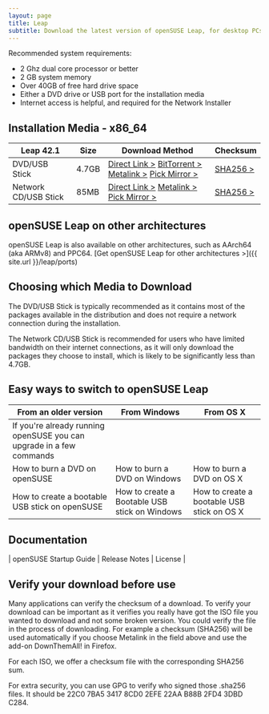 ```yaml
---
layout: page
title: Leap
subtitle: Download the latest version of openSUSE Leap, for desktop PCs, laptops, and servers. 
---
```

Recommended system requirements:

* 2 Ghz dual core processor or better
* 2 GB system memory
* Over 40GB of free hard drive space
* Either a DVD drive or USB port for the installation media
* Internet access is helpful, and required for the Network Installer

## Installation Media - x86_64
| Leap 42.1 | Size | Download Method | Checksum |
| --------- | ---- | --------------- | -------- |
| DVD/USB Stick | 4.7GB | [Direct Link >](http://download.opensuse.org/distribution/leap/42.1/iso/openSUSE-Leap-42.1-DVD-x86_64.iso) [BitTorrent >](http://download.opensuse.org/distribution/leap/42.1/iso/openSUSE-Leap-42.1-DVD-x86_64.iso.torrent) [Metalink >](http://download.opensuse.org/distribution/leap/42.1/iso/openSUSE-Leap-42.1-DVD-x86_64.iso.meta4) [Pick Mirror >](http://download.opensuse.org/distribution/leap/42.1/iso/openSUSE-Leap-42.1-DVD-x86_64.iso?mirrorlist) | [SHA256 >](http://download.opensuse.org/distribution/leap/42.1/iso/openSUSE-Leap-42.1-DVD-x86_64.iso.sha256) |
| Network CD/USB Stick | 85MB | [Direct Link >](http://download.opensuse.org/distribution/leap/42.1/iso/openSUSE-Leap-42.1-NET-x86_64.iso) [Metalink >](http://download.opensuse.org/distribution/leap/42.1/iso/openSUSE-Leap-42.1-NET-x86_64.iso.meta4) [Pick Mirror >](http://download.opensuse.org/distribution/leap/42.1/iso/openSUSE-Leap-42.1-NET-x86_64.iso?mirrorlist) | [SHA256 >](http://download.opensuse.org/distribution/leap/42.1/iso/openSUSE-Leap-42.1-NET-x86_64.iso.sha256) |

## openSUSE Leap on other architectures
openSUSE Leap is also available on other architectures, such as AArch64 (aka ARMv8) and PPC64. [Get openSUSE Leap for other architectures >]({{ site.url }}/leap/ports)

## Choosing which Media to Download

The DVD/USB Stick is typically recommended as it contains most of the packages available in the distribution and does not require a network connection during the installation.

The Network CD/USB Stick is recommended for users who have limited bandwidth on their internet connections, as it will only download the packages they choose to install, which is likely to be significantly less than 4.7GB.

## Easy ways to switch to openSUSE Leap

| From an older version | From Windows | From OS X |
| --------------------- | ------------ | --------- |
| If you're already running openSUSE you can upgrade in a few commands |   |   |
| How to burn a DVD on openSUSE | How to burn a DVD on Windows | How to burn a DVD on OS X |
| How to create a bootable USB stick on openSUSE | How to create a Bootable USB stick on Windows | How to create a bootable USB stick on OS X |

## Documentation

| openSUSE Startup Guide | Release Notes | License |

## Verify your download before use

Many applications can verify the checksum of a download. To verify your download can be important as it verifies you really have got the ISO file you wanted to download and not some broken version. You could verify the file in the process of downloading. For example a checksum (SHA256) will be used automatically if you choose Metalink in the field above and use the add-on DownThemAll! in Firefox.

For each ISO, we offer a checksum file with the corresponding SHA256 sum. 

For extra security, you can use GPG to verify who signed those .sha256 files. It should be 22C0 7BA5 3417 8CD0 2EFE 22AA B88B 2FD4 3DBD C284. 
